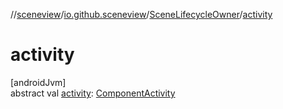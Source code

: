 //[sceneview](../../../index.md)/[io.github.sceneview](../index.md)/[SceneLifecycleOwner](index.md)/[activity](activity.md)

# activity

[androidJvm]\
abstract val [activity](activity.md): [ComponentActivity](https://developer.android.com/reference/kotlin/androidx/activity/ComponentActivity.html)
